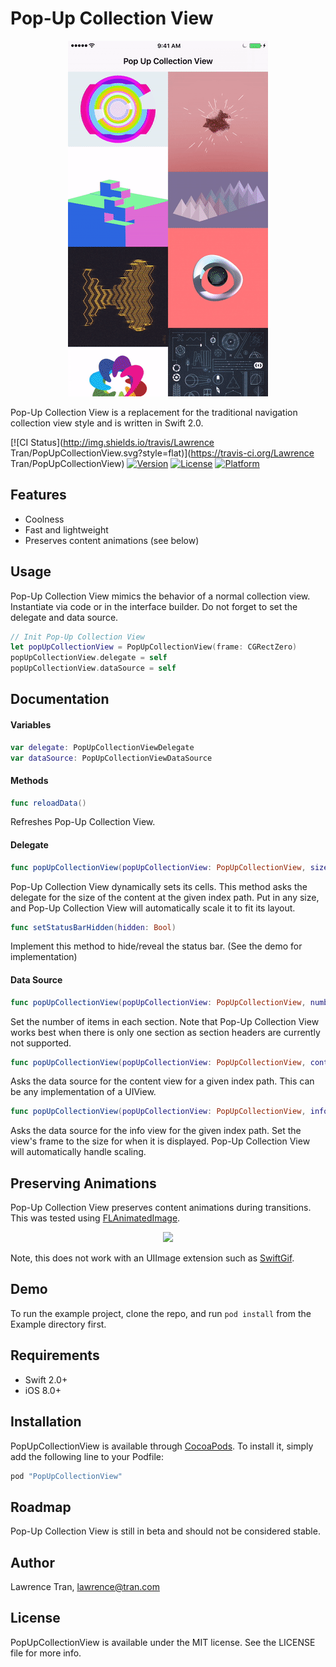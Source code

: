 # Pop-Up Collection View


<p align="center">
<img src="/Assets/preview.gif" />
</p>

Pop-Up Collection View is a replacement for the traditional
navigation collection view style and is written in Swift 2.0.


[![CI Status](http://img.shields.io/travis/Lawrence Tran/PopUpCollectionView.svg?style=flat)](https://travis-ci.org/Lawrence Tran/PopUpCollectionView)
[![Version](https://img.shields.io/cocoapods/v/PopUpCollectionView.svg?style=flat)](http://cocoapods.org/pods/PopUpCollectionView)
[![License](https://img.shields.io/cocoapods/l/PopUpCollectionView.svg?style=flat)](http://cocoapods.org/pods/PopUpCollectionView)
[![Platform](https://img.shields.io/cocoapods/p/PopUpCollectionView.svg?style=flat)](http://cocoapods.org/pods/PopUpCollectionView)


## Features
* Coolness
* Fast and lightweight
* Preserves content animations (see below)

## Usage

Pop-Up Collection View mimics the behavior of a normal collection view. Instantiate via code or in the interface builder. Do not forget to set the delegate and data source.

```swift
// Init Pop-Up Collection View
let popUpCollectionView = PopUpCollectionView(frame: CGRectZero)
popUpCollectionView.delegate = self
popUpCollectionView.dataSource = self
```

## Documentation

#### Variables

```swift
var delegate: PopUpCollectionViewDelegate
var dataSource: PopUpCollectionViewDataSource
```

#### Methods

```swift
func reloadData()
```
Refreshes Pop-Up Collection View.

#### Delegate

```swift
func popUpCollectionView(popUpCollectionView: PopUpCollectionView, sizeForItemAtIndexPath indexPath: NSIndexPath) -> CGSize
```
Pop-Up Collection View dynamically sets its cells. This method asks the delegate for the size of the content at the given index path. Put in any size, and Pop-Up Collection View will automatically scale it to fit its layout.  

```swift
func setStatusBarHidden(hidden: Bool)
```
Implement this method to hide/reveal the status bar. (See the demo for implementation)

#### Data Source

```swift
func popUpCollectionView(popUpCollectionView: PopUpCollectionView, numberOfItemsInSection section: Int) -> Int
```
Set the number of items in each section. Note that Pop-Up Collection View works best when there is only one section as section headers are currently not supported.

```swift
func popUpCollectionView(popUpCollectionView: PopUpCollectionView, contentViewAtIndexPath indexPath: NSIndexPath) -> UIView
```
Asks the data source for the content view for a given index path. This can be any implementation of a UIView.

```swift
func popUpCollectionView(popUpCollectionView: PopUpCollectionView, infoViewForItemAtIndexPath indexPath: NSIndexPath) -> UIView
```
Asks the data source for the info view for the given index path. Set the view's frame to the size for when it is displayed. Pop-Up Collection View will automatically handle scaling.

## Preserving Animations

Pop-Up Collection View preserves content animations during transitions. This was tested using [FLAnimatedImage](https://github.com/Flipboard/FLAnimatedImage).

<p align="center">
<img src="/Assets/preserve.gif" />
</p>

Note, this does not work with an UIImage extension such as [SwiftGif](https://github.com/bahlo/SwiftGif).

## Demo

To run the example project, clone the repo, and run `pod install` from the Example directory first.

## Requirements
* Swift 2.0+
* iOS 8.0+

## Installation

PopUpCollectionView is available through [CocoaPods](http://cocoapods.org). To install
it, simply add the following line to your Podfile:

```ruby
pod "PopUpCollectionView"
```
## Roadmap
Pop-Up Collection View is still in beta and should not be considered stable.

## Author

Lawrence Tran, lawrence@tran.com

## License

PopUpCollectionView is available under the MIT license. See the LICENSE file for more info.
